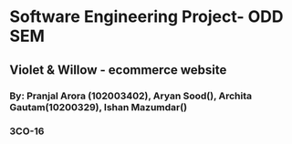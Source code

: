 # Software Engineering Project- ODD SEM
## Violet & Willow - ecommerce website
### By: Pranjal Arora (102003402), Aryan Sood(), Archita Gautam(10200329), Ishan Mazumdar()
### 3CO-16

